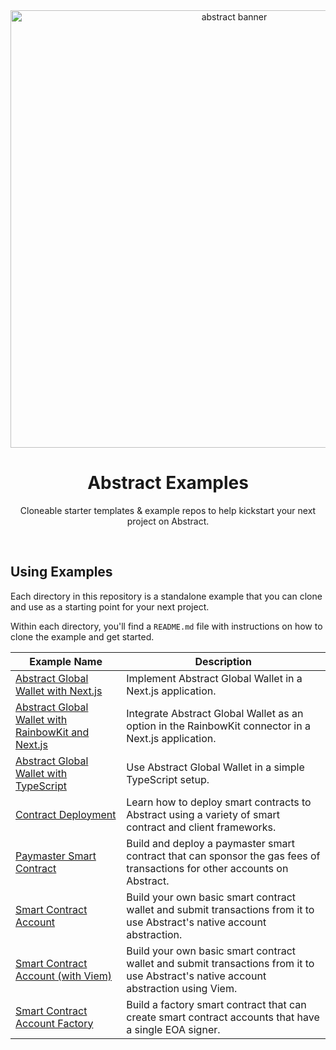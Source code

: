 <div align="center">
    <img src="https://mintlify.s3-us-west-1.amazonaws.com/abstract/images/Block.svg" width="700px" alt="abstract banner"/>
    <br />
    <h1>Abstract Examples</h1>
    <p align="center">Cloneable starter templates & example repos to help kickstart your next project on Abstract.
</div>

<br/>

## Using Examples

Each directory in this repository is a standalone example that you can clone and use as a starting point for your next project.

Within each directory, you'll find a `README.md` file with instructions on how to clone the example and get started.

| Example Name                                                                                                                          | Description                                                                                                                         |
| ------------------------------------------------------------------------------------------------------------------------------------- | ----------------------------------------------------------------------------------------------------------------------------------- |
| [Abstract Global Wallet with Next.js](https://github.com/Abstract-Foundation/examples/tree/main/agw-nextjs)                           | Implement Abstract Global Wallet in a Next.js application.                                                                          |
| [Abstract Global Wallet with RainbowKit and Next.js](https://github.com/Abstract-Foundation/examples/tree/main/agw-rainbowkit-nextjs) | Integrate Abstract Global Wallet as an option in the RainbowKit connector in a Next.js application.                                 |
| [Abstract Global Wallet with TypeScript](https://github.com/Abstract-Foundation/examples/tree/main/agw-typescript)                    | Use Abstract Global Wallet in a simple TypeScript setup.                                                                            |
| [Contract Deployment](https://github.com/Abstract-Foundation/examples/tree/main/contract-deployment)                                  | Learn how to deploy smart contracts to Abstract using a variety of smart contract and client frameworks.                            |
| [Paymaster Smart Contract](https://github.com/Abstract-Foundation/examples/tree/main/paymasters)                                      | Build and deploy a paymaster smart contract that can sponsor the gas fees of transactions for other accounts on Abstract.           |
| [Smart Contract Account](https://github.com/Abstract-Foundation/examples/tree/main/smart-contract-accounts)                           | Build your own basic smart contract wallet and submit transactions from it to use Abstract's native account abstraction.            |
| [Smart Contract Account (with Viem)](https://github.com/Abstract-Foundation/examples/tree/main/smart-contract-accounts-viem)          | Build your own basic smart contract wallet and submit transactions from it to use Abstract's native account abstraction using Viem. |
| [Smart Contract Account Factory](https://github.com/Abstract-Foundation/examples/tree/main/smart-contract-accounts-factory)           | Build a factory smart contract that can create smart contract accounts that have a single EOA signer.                               |
